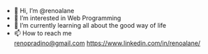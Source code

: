 - 👋 Hi, I’m @renoalane
- 👀 I’m interested in Web Programming
- 🌱 I’m currently learning all about the good way of life
- 📫 How to reach me <br/>
renopradino@gmail.com
https://www.linkedin.com/in/renoalane/


<!---
renoalane/renoalane is a ✨ special ✨ repository because its `README.md` (this file) appears on your GitHub profile.
You can click the Preview link to take a look at your changes.
--->
